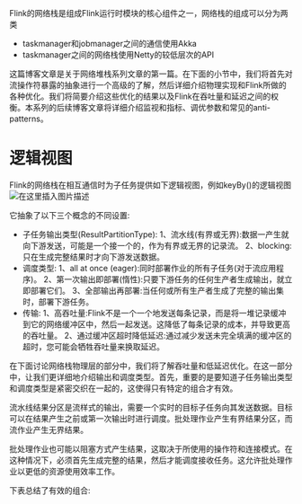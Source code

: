 Flink的网络栈是组成Flink运行时模块的核心组件之一，网络栈的组成可以分为两类
- taskmanager和jobmanager之间的通信使用Akka
- taskmanager之间的网络栈使用Netty的较低层次的API

这篇博客文章是关于网络堆栈系列文章的第一篇。在下面的小节中，我们将首先对流操作符暴露的抽象进行一个高级的了解，然后详细介绍物理实现和Flink所做的各种优化。我们将简要介绍这些优化的结果以及Flink在吞吐量和延迟之间的权衡。本系列的后续博客文章将详细介绍监视和指标、调优参数和常见的anti-patterns。

# 逻辑视图
Flink的网络栈在相互通信时为子任务提供如下逻辑视图，例如keyBy()的逻辑视图
![在这里插入图片描述](https://img-blog.csdnimg.cn/5e49d0e69e4b4e50a879e8a3216e939c.png?x-oss-process=image/watermark,type_ZmFuZ3poZW5naGVpdGk,shadow_10,text_aHR0cHM6Ly9ibG9nLmNzZG4ubmV0L3UwMTE2MjQxNTc=,size_16,color_FFFFFF,t_70)

它抽象了以下三个概念的不同设置:

- 子任务输出类型(ResultPartitionType):
	1、流水线(有界或无界):数据一产生就向下游发送，可能是一个接一个的，作为有界或无界的记录流。
	2、blocking:只在生成完整结果时才向下游发送数据。
- 调度类型:
	1、all at once (eager):同时部署作业的所有子任务(对于流应用程序)。
	2、第一次输出即部署(惰性):只要下游任务的任何生产者生成输出，就立即部署它们。
	3、全部输出再部署:当任何或所有生产者生成了完整的输出集时，部署下游任务。
- 传输:
	1、高吞吐量:Flink不是一个一个地发送每条记录，而是将一堆记录缓冲到它的网络缓冲区中，然后一起发送。这降低了每条记录的成本，并导致更高的吞吐量。
	2、通过缓冲区超时降低延迟:通过减少发送未完全填满的缓冲区的超时，您可能会牺牲吞吐量来换取延迟。

在下面讨论网络栈物理层的部分中，我们将了解吞吐量和低延迟优化。在这一部分中，让我们更详细地介绍输出和调度类型。首先，重要的是要知道子任务输出类型和调度类型是紧密交织在一起的，这使得只有特定的组合才有效。

流水线结果分区是流样式的输出，需要一个实时的目标子任务向其发送数据。目标可以在结果产生之前或第一次输出时进行调度。批处理作业产生有界结果分区，而流作业产生无界结果。

批处理作业也可能以阻塞方式产生结果，这取决于所使用的操作符和连接模式。在这种情况下，必须首先生成完整的结果，然后才能调度接收任务。这允许批处理作业以更低的资源使用效率工作。

下表总结了有效的组合:

